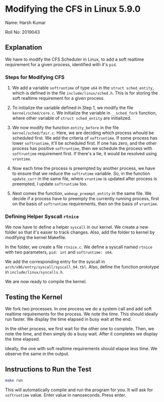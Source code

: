 # Modifying the CFS in Linux 5.9.0

Name: Harsh Kumar

Roll No: 2019043

## Explanation

We have to modify the CFS Scheduler in Linux, to add a soft realtime 
requirement for a given process, identified with it's `pid`.

### Steps for Modifying CFS

1. We add a variable `softruntime` of type `u64` in the `struct sched_entity`, which is defined in the file `include/linux/sched.h`. This is for storing the soft realtime requirement for a given process.

2. To initialize the variable defined in Step 1, we modify the file `kernel/sched/core.c`. We initialize the variable in `__sched_fork` function, where other variable of `struct sched_entity` are initialized.

3. We now modify the function `entity_before` in the file `kernel/sched/fair.c`. Here, we are deciding which process whould be scheduled first. We add the criteria of `softruntime`. If some process has lower `softruntime`, it'll be scheduled first. If one has zero, and the other process has positive `softruntime`, then we schedule the process with `softruntime` requirement first. If there's a tie, it would be resolved using `vruntime`.

4. Now each time the process is preempted by another process, we have to ensure that we reduce the `softrutime` variable. So, in the function `update_curr` in the same file, where `vruntime` is updated after process is preempted, I update `softruntime` too.

5. Next comes the function, `wakeup_preempt_entity` in the same file. We decide if a process have to preempty the currently running process, first on the basis of `softruntime` requirements, then on the basis of `vruntime`.


### Defining Helper Syscall `rtnice`

We now have to define a helper `syscall` in our kernel. We create a new folder so that it's easier to track changes. Also, add the folder to kernel by modifying the kernel Makefile.

In the folder, we create a file `rtnice.c`. We define a syscall named `rtnice` with two parameters, `pid: int` and `softruntime: s64`.

We add the corresponding entry for the syscall in `arch/x86/entry/syscall/syscall_64.tbl`. Also, define the function prototype in `include/linux/syscalls.h`.

We are now ready to compile the kernel.

## Testing the Kernel

We fork two processes. In one process we do a system call and add soft realtime requirements for the process. We note the time. This should ideally run faster. We display the time elapsed in busy wait at the end.

In the other process, we first wait for the other one to complete. Then, we note the time, and then simply do a busy wait. After it completes we display the time elapsed.

Ideally, the one with soft realtime requirements should elapse less time. We observe the same in the output.

## Instructions to Run the Test

```sh
make run
````

This will automatically compile and run the program for you. It will ask for `softruntime` value. Enter value in nanoseconds. Press enter.
